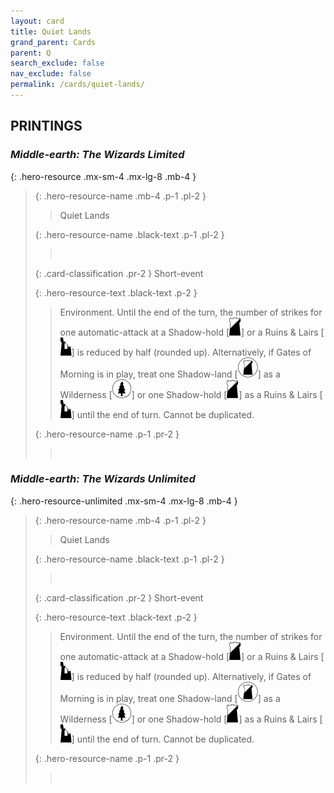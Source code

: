 ```yaml
---
layout: card
title: Quiet Lands
grand_parent: Cards
parent: Q
search_exclude: false
nav_exclude: false
permalink: /cards/quiet-lands/
---
```


## PRINTINGS


### _Middle-earth: The Wizards Limited_

{: .hero-resource .mx-sm-4 .mx-lg-8 .mb-4 }
> {: .hero-resource-name .mb-4 .p-1 .pl-2 }
> > <div class="card-mp"></div>
> > <div class="card-name">Quiet Lands</div>
>
> {: .hero-resource-name .black-text .p-1 .pl-2 }
> > &nbsp;
>
> {: .card-classification .pr-2 }
> Short-event
>
> {: .hero-resource-text .black-text .p-2 }
> > Environment. Until the end of the turn, the number of strikes for one automatic-attack at a Shadow-hold \[![](/assets/images/shadow-hold.svg)] or a Ruins & Lairs \[![](/assets/images/ruinlair.svg)] is reduced by half (rounded up). Alternatively, if Gates of Morning is in play, treat one Shadow-land \[![](/assets/images/shadow-land.svg)] as a Wilderness \[![](/assets/images/wilderness.svg)] or one Shadow-hold \[![](/assets/images/shadow-hold.svg)] as a Ruins & Lairs \[![](/assets/images/ruinlair.svg)] until the end of turn. Cannot be duplicated. 
> 
> {: .hero-resource-name .p-1 .pr-2 }
> > <div class="card-shield"></div>
> > <div class="card-corruption">&nbsp;</div>

### _Middle-earth: The Wizards Unlimited_

{: .hero-resource-unlimited .mx-sm-4 .mx-lg-8 .mb-4 }
> {: .hero-resource-name .mb-4 .p-1 .pl-2 }
> > <div class="card-mp"></div>
> > <div class="card-name">Quiet Lands</div>
>
> {: .hero-resource-name .black-text .p-1 .pl-2 }
> > &nbsp;
>
> {: .card-classification .pr-2 }
> Short-event
>
> {: .hero-resource-text .black-text .p-2 }
> > Environment. Until the end of the turn, the number of strikes for one automatic-attack at a Shadow-hold \[![](/assets/images/shadow-hold.svg)] or a Ruins & Lairs \[![](/assets/images/ruinlair.svg)] is reduced by half (rounded up). Alternatively, if Gates of Morning is in play, treat one Shadow-land \[![](/assets/images/shadow-land.svg)] as a Wilderness \[![](/assets/images/wilderness.svg)] or one Shadow-hold \[![](/assets/images/shadow-hold.svg)] as a Ruins & Lairs \[![](/assets/images/ruinlair.svg)] until the end of turn. Cannot be duplicated. 
> 
> {: .hero-resource-name .p-1 .pr-2 }
> > <div class="card-shield"></div>
> > <div class="card-corruption">&nbsp;</div>
